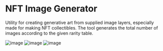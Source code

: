# NFT Image Generator
Utility for creating generative art from supplied image layers, especially made for making NFT collectibles. 
The tool generates the total number of images according to the given rarity table.

![image](https://user-images.githubusercontent.com/6986779/138673636-b5f38c20-e3a9-49b9-9957-ec125805680f.png)
![image](https://user-images.githubusercontent.com/6986779/138673704-6bcb1f2a-5c0b-4f57-8dc0-97086f90b567.png)
![image](https://user-images.githubusercontent.com/6986779/138673840-f423f768-94c0-4ecf-892c-cc8302e01a58.png)
